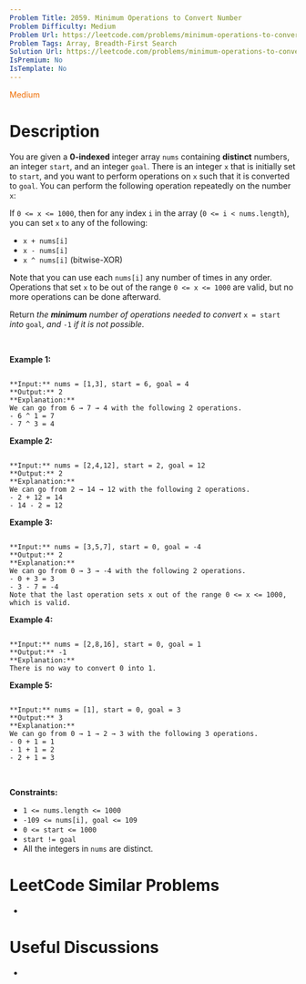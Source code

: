 ```yaml
---
Problem Title: 2059. Minimum Operations to Convert Number
Problem Difficulty: Medium
Problem Url: https://leetcode.com/problems/minimum-operations-to-convert-number/
Problem Tags: Array, Breadth-First Search
Solution Url: https://leetcode.com/problems/minimum-operations-to-convert-number/solution/
IsPremium: No
IsTemplate: No
---
```


<span style="color: rgb(239, 108, 0);">Medium</span>

# Description

You are given a **0-indexed** integer array `nums` containing **distinct** numbers, an integer `start`, and an integer `goal`. There is an integer `x` that is initially set to `start`, and you want to perform operations on `x` such that it is converted to `goal`. You can perform the following operation repeatedly on the number `x`:


If `0 <= x <= 1000`, then for any index `i` in the array (`0 <= i < nums.length`), you can set `x` to any of the following:


* `x + nums[i]`
* `x - nums[i]`
* `x ^ nums[i]` (bitwise-XOR)


Note that you can use each `nums[i]` any number of times in any order. Operations that set `x` to be out of the range `0 <= x <= 1000` are valid, but no more operations can be done afterward.


Return *the **minimum** number of operations needed to convert* `x = start` *into* `goal`*, and* `-1` *if it is not possible*.


 


**Example 1:**



```

**Input:** nums = [1,3], start = 6, goal = 4
**Output:** 2
**Explanation:**
We can go from 6 → 7 → 4 with the following 2 operations.
- 6 ^ 1 = 7
- 7 ^ 3 = 4

```

**Example 2:**



```

**Input:** nums = [2,4,12], start = 2, goal = 12
**Output:** 2
**Explanation:**
We can go from 2 → 14 → 12 with the following 2 operations.
- 2 + 12 = 14
- 14 - 2 = 12

```

**Example 3:**



```

**Input:** nums = [3,5,7], start = 0, goal = -4
**Output:** 2
**Explanation:**
We can go from 0 → 3 → -4 with the following 2 operations. 
- 0 + 3 = 3
- 3 - 7 = -4
Note that the last operation sets x out of the range 0 <= x <= 1000, which is valid.

```

**Example 4:**



```

**Input:** nums = [2,8,16], start = 0, goal = 1
**Output:** -1
**Explanation:**
There is no way to convert 0 into 1.
```

**Example 5:**



```

**Input:** nums = [1], start = 0, goal = 3
**Output:** 3
**Explanation:** 
We can go from 0 → 1 → 2 → 3 with the following 3 operations. 
- 0 + 1 = 1 
- 1 + 1 = 2
- 2 + 1 = 3

```

 


**Constraints:**


* `1 <= nums.length <= 1000`
* `-109 <= nums[i], goal <= 109`
* `0 <= start <= 1000`
* `start != goal`
* All the integers in `nums` are distinct.




# LeetCode Similar Problems

- []()

# Useful Discussions

- []()
